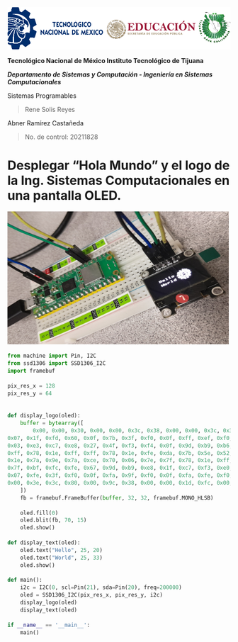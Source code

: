 <img src="Img_Escuela.png">

**Tecnológico​ ​Nacional​ ​de​ ​México Instituto Tecnológico de Tijuana**

***Departamento de Sistemas y Computación - Ingeniería en Sistemas Computacionales***

Sistemas Programables

  > Rene Solis Reyes

Abner Ramírez Castañeda

  > No. de control: 20211828

# Desplegar “Hola Mundo” y el logo de la Ing. Sistemas Computacionales en una pantalla OLED.

<img src="PracticasPico/imgHolaMundoOLED.jpg" width="500" height="300">

```python
from machine import Pin, I2C
from ssd1306 import SSD1306_I2C
import framebuf

pix_res_x = 128
pix_res_y = 64


def display_logo(oled):
    buffer = bytearray([
        0x00, 0x00, 0x30, 0x00, 0x00, 0x3c, 0x38, 0x00, 0x00, 0x3c, 0x3b, 0x00, 0x00, 0x1c, 0x78, 0x00, 
0x07, 0x1f, 0xfd, 0x60, 0x0f, 0x7b, 0x3f, 0xf0, 0x0f, 0xff, 0xef, 0xf0, 0x17, 0xfc, 0x3b, 0xe0, 
0x03, 0xe3, 0xc7, 0xe8, 0x27, 0x4f, 0xf3, 0xf4, 0x0f, 0x9d, 0xb9, 0xb6, 0x7f, 0x3c, 0x3c, 0xbe, 
0xff, 0x78, 0x1e, 0xff, 0xff, 0x78, 0x1e, 0xfe, 0xda, 0x7b, 0x5e, 0x52, 0x0e, 0x78, 0x1e, 0x7a, 
0x1e, 0x7a, 0x9e, 0x7a, 0xce, 0x70, 0x06, 0x7e, 0x7f, 0x78, 0x1e, 0xff, 0xff, 0x38, 0x1e, 0xff, 
0x7f, 0xbf, 0xfc, 0xfe, 0x67, 0x9d, 0xb9, 0xe8, 0x1f, 0xc7, 0xf3, 0xe0, 0x07, 0xf0, 0x0f, 0xe0, 
0x07, 0xfe, 0x3f, 0xf0, 0x0f, 0xfa, 0x9f, 0xf0, 0x0f, 0xfa, 0xfe, 0xf0, 0x06, 0x1f, 0xf8, 0xe0, 
0x00, 0x3e, 0x3c, 0x80, 0x00, 0x9c, 0x38, 0x00, 0x00, 0x1d, 0xfc, 0x00, 0x00, 0x0c, 0x10, 0x00
    ])
    fb = framebuf.FrameBuffer(buffer, 32, 32, framebuf.MONO_HLSB)
    
    oled.fill(0)
    oled.blit(fb, 70, 15)
    oled.show()

def display_text(oled):
    oled.text("Hello", 25, 20)
    oled.text("World", 25, 33)
    oled.show()

def main():
    i2c = I2C(0, scl=Pin(21), sda=Pin(20), freq=200000)
    oled = SSD1306_I2C(pix_res_x, pix_res_y, i2c)
    display_logo(oled)
    display_text(oled)

if __name__ == '__main__':
    main()
```
